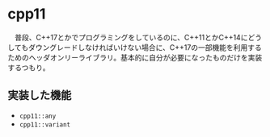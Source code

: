 # cpp11
　普段、C++17とかでプログラミングをしているのに、C++11とかC++14にどうしてもダウングレードしなければいけない場合に、C++17の一部機能を利用するためのヘッダオンリーライブラリ。基本的に自分が必要になったものだけを実装するつもり。
 
 ## 実装した機能
 
  - `cpp11::any`
  - `cpp11::variant`

